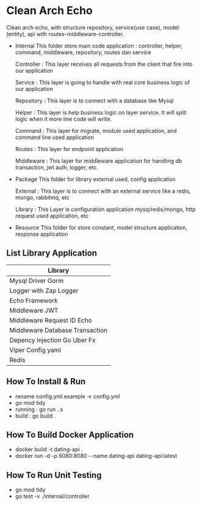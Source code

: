 # Clean Arch Echo

Clean arch echo, with structure repository, service(use case), model (entity), api with routes-middleware-controller.

-   Internal 
    This folder store main code application : controller, helper, command, middleware, repository, routes dan service 

    Controller : 
    This layer receives all requests from the client that fire into our application

    Service :
    This layer is going to handle with real core business logic of our application

    Repository :
    This layer is to connect with a database like Mysql

    Helper : 
    This layer is help business logic on layer service. It will split logic when it more line code will write.

    Command : 
    This layer for migrate, module used application, and command line used application

    Routes :
    This layer for endpoint application

    Middleware : 
    This layer for middleware application for handling db transaction, jwt auth, logger, etc.


-   Package
    This folder for library external used, config application

    External : 
    This layer is to connect with an external service like a redis, mongo, rabbitmq, etc

    Library :
    This Layer is configuration application mysq/redis/mongo, http request used application, etc

-   Resource 
    This folder for store constant, model structure application, response application


## List Library Application

| Library                            | 
| ---------------------------------- | 
| Mysql Driver Gorm                  |
| Logger with Zap Logger             |
| Echo Framework                     |
| Middleware JWT                     |
| Middleware Request ID Echo         |
| Middleware Database Transaction    |
| Depency Injection Go Uber Fx       |
| Viper Config yaml                  |
| Redis                              |

## How To Install & Run

-   rename config.yml.example -> config.yml
-   go mod tidy
-   running : go run . s
-   build : go build .

## How To Build Docker Application 
-   docker build -t dating-api .
-   docker run -d -p 8080:8080 --name dating-api dating-api:latest

## How To Run Unit Testing
-   go mod tidy
-   go test -v ./internal/controller

